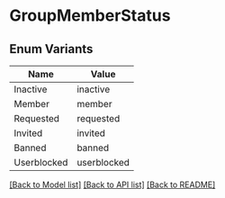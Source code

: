 # GroupMemberStatus

## Enum Variants

| Name | Value |
|---- | -----|
| Inactive | inactive |
| Member | member |
| Requested | requested |
| Invited | invited |
| Banned | banned |
| Userblocked | userblocked |


[[Back to Model list]](../README.md#documentation-for-models) [[Back to API list]](../README.md#documentation-for-api-endpoints) [[Back to README]](../README.md)


